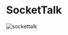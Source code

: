 # SocketTalk
![sockettalk](https://user-images.githubusercontent.com/32415358/51627310-13836380-1f85-11e9-8df9-61e3c07a852f.PNG)
